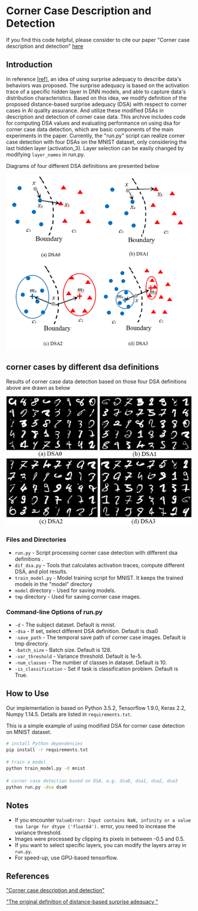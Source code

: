 # Corner Case Description and Detection 

If you find this code helpful, please consider to cite our paper "Corner case description and detection" [here](https://arxiv.org/abs/2101.02494)

## Introduction

In reference [[ref]](https://arxiv.org/abs/1808.08444), an idea of using surprise adequacy to describe data's behaviors was proposed. The surprise adequacy is based on the activation trace of a specific hidden layer in DNN models, 
and able to capture data's distribution characteristics. Based on this idea, we modify definition of the proposed distance-based surprise adequacy (DSA) with respect to corner cases in AI quality assurance.
And utilize these modified DSAs in description and detection of corner case data. This archive includes code for computing DSA values and evaluating performance on using dsa for corner case data detection, 
which are basic components of the main experiments in the paper. Currently, the "run.py" script can realize corner case detection with four DSAs on the MNIST dataset, only considering the last hidden layer (activation_3). Layer selection can be easily changed by modifying `layer_names` in run.py.

Diagrams of four different DSA definitions are presented below


![four dsa definitions](images/dsa_definitions.png)

## corner cases by different dsa definitions
Results of corner case data detection based on those four DSA definitions above are drawn as below
 

![corner case](images/corner_case.png)

### Files and Directories

- `run.py` - Script processing corner case detection with different dsa definitions .
- `dif_dsa.py` - Tools that calculates activation traces, compute different DSA, and plot results.
- `train_model.py` - Model training script for MNIST. It keeps the trained models in the "model" directory 
- `model` directory - Used for saving models.
- `tmp` directory - Used for saving corner case images.

### Command-line Options of run.py

- `-d` - The subject dataset. Default is mnist.
- `-dsa` - If set, select different DSA definition. Default is dsa0
- `-save_path` - The temporal save path of corner case images. Default is tmp directory.
- `-batch_size` - Batch size. Default is 128.
- `-var_threshold` - Variance threshold. Default is 1e-5.
- `-num_classes` - The number of classes in dataset. Default is 10.
- `-is_classification` - Set if task is classification problem. Default is True.


## How to Use

Our implementation is based on Python 3.5.2, Tensorflow 1.9.0, Keras 2.2, Numpy 1.14.5. Details are listed in `requirements.txt`.

This is a simple example of using modified DSA for corner case detection on MNIST dataset.

```bash
# install Python dependencies
pip install -r requirements.txt

# train a model
python train_model.py -d mnist

# corner case detection based on DSA, e.g. dsa0, dsa1, dsa2, dsa3
python run.py -dsa dsa0
```

## Notes

- If you encounter `ValueError: Input contains NaN, infinity or a value too large for dtype ('float64').` error, you need to increase the variance threshold.
- Images were processed by clipping its pixels in between -0.5 and 0.5.
- If you want to select specific layers, you can modify the layers array in `run.py`.
- For speed-up, use GPU-based tensorflow.
  
## References
["Corner case description and detection"](https://arxiv.org/abs/2101.02494)

["The original definition of distance-based surprise adequacy "](https://arxiv.org/abs/1808.08444)
